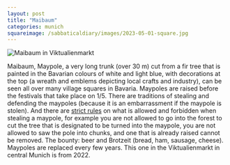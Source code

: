 ```yaml
---
layout: post
title: "Maibaum"
categories: munich
squareimage: /sabbaticaldiary/images/2023-05-01-square.jpg
---
```

<img src="/sabbaticaldiary/images/2023-05-01.jpg" alt="Maibaum in Viktualienmarkt" class="center">

Maibaum, Maypole, a very long trunk (over 30 m) cut from a fir tree that is painted in the Bavarian colours of white and light blue, with decorations at the top (a wreath and emblems depicting local crafts and industry), can be seen all over many village squares in Bavaria. Maypoles are raised before the festivals that take place on 1/5. There are traditions of stealing and defending the maypoles (because it is an embarrassment if the maypole is stolen). And there are <a href="https://www.br.de/themen/bayern/inhalt/kult-und-brauch/maibaum-diebe-waechter100.html">strict rules</a> on what is allowed and forbidden when stealing a maypole, for example you are not allowed to go into the forest to cut the tree that is designated to be turned into the maypole, you are not allowed to saw the pole into chunks, and one that is already raised cannot be removed. The bounty: beer and Brotzeit (bread, ham, sausage, cheese). Maypoles are replaced every few years. This one in the Viktualienmarkt in central Munich is from 2022. 

